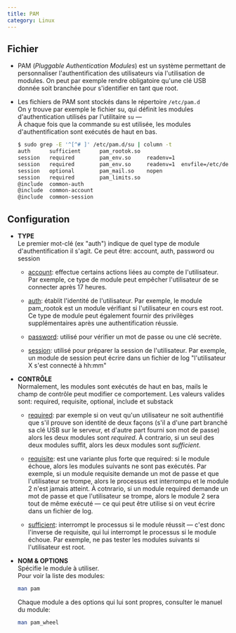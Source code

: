 ```yaml
---
title: PAM
category: Linux
---
```


## Fichier

* PAM (*Pluggable Authentication Modules*) est un système permettant de personnaliser l'authentification des utilisateurs via l'utilisation de modules. On peut par exemple rendre obligatoire qu'une clé USB donnée soit branchée pour s'identifier en tant que root.

* Les fichiers de PAM sont stockés dans le répertoire `/etc/pam.d`  
  On y trouve par exemple le fichier su, qui définit les modules d'authentication utilisés par l'utilitaire `su` —  
  À chaque fois que la commande su est utilisée, les modules d'authentification sont exécutés de haut en bas.

  ``` bash
  $ sudo grep -E '^[^# ]' /etc/pam.d/su | column -t
  auth      sufficient      pam_rootok.so
  session   required        pam_env.so     readenv=1
  session   required        pam_env.so     readenv=1  envfile=/etc/default/locale
  session   optional        pam_mail.so    nopen
  session   required        pam_limits.so
  @include  common-auth
  @include  common-account
  @include  common-session
  ```

## Configuration

- **TYPE**  
  Le premier mot-clé (ex "auth") indique de quel type de module d'authentification il s'agit. Ce peut être: account, auth, password ou session

  * <ins>account</ins>: effectue certains actions liées au compte de l'utilisateur. Par exemple, ce type de module peut empêcher l'utilisateur de se connecter après 17 heures.

  * <ins>auth</ins>: établit l'identité de l'utilisateur. Par exemple, le module pam_rootok est un module vérifiant si l'utilisateur en cours est root. Ce type de module peut également fournir des privilèges supplémentaires après une authentification réussie.

  * <ins>password</ins>: utilisé pour vérifier un mot de passe ou une clé secrète.

  * <ins>session</ins>: utilisé pour préparer la session de l'utilisateur. Par exemple, un module de session peut écrire dans un fichier de log "l'utilisateur X s'est connecté à hh:mm"

- **CONTRÔLE**  
  Normalement, les modules sont exécutés de haut en bas, mails le champ de contrôle peut modifier ce comportement. Les valeurs valides sont: required, requisite, optional, include et substack

  * <ins>required</ins>: par exemple si on veut qu'un utilisateur ne soit authentifié que s'il prouve son identité de deux façons (s'il a d'une part branché sa clé USB sur le serveur, et d'autre part fourni son mot de passe) alors les deux modules sont *required*. À contrario, si un seul des deux modules suffit, alors les deux modules sont *sufficient*.

  * <ins>requisite</ins>: est une variante plus forte que required: si le module échoue, alors les modules suivants ne sont pas exécutés. Par exemple, si un module requisite demande un mot de passe et que l'utilisateur se trompe, alors le processus est interrompu et le module 2 n'est jamais atteint. À cotnrario, si un module required demande un mot de passe et que l'utilisateur se trompe, alors le module 2 sera tout de même exécuté — ce qui peut être utilise si on veut écrire dans un fichier de log.

  * <ins>sufficient</ins>: interrompt le processus si le module réussit — c'est donc l'inverse de requisite, qui lui interrompt le processus si le module échoue. Par exemple, ne pas tester les modules suivants si l'utilisateur est root.

- **NOM & OPTIONS**  
  Spécifie le module à utiliser.  
  Pour voir la liste des modules:

  ``` bash
  man pam
  ```

  Chaque module a des options qui lui sont propres,
  consulter le manuel du module:

  ``` bash
  man pam_wheel
  ```
